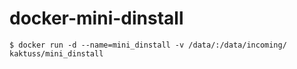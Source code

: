 # docker-mini-dinstall

```
$ docker run -d --name=mini_dinstall -v /data/:/data/incoming/ kaktuss/mini_dinstall
```
